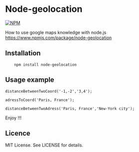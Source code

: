 Node-geolocation
====================

[![NPM](https://nodei.co/npm/node-geolocation.png?downloads=true&downloadRank=true&stars=true)](https://nodei.co/npm/node-geolocation/)

How to use google maps knowledge with node.js 
https://www.npmjs.com/package/node-geolocation

## Installation

```
    npm install node-geolocation
```

## Usage example

```
distanceBetweenTwoCoord('-1,-2','3,4');
```
```
adressToCoord('Paris, France');
```
```
distanceBetweenTwoAdress('Paris, France','New-York city');
```

Enjoy !!!


## Licence

MIT License. See LICENSE for details.

